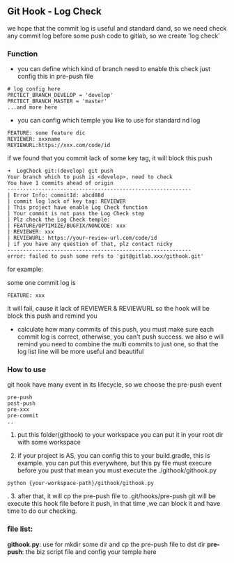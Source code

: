 ## Git Hook - Log Check 

we hope that the commit log is useful and standard dand, so we need check
any commit log before some push code to gitlab, so we create 'log check'


### Function

+ you can define which kind of branch need to enable this check
just config this in pre-push file

```
# log config here
PRCTECT_BRANCH_DEVELOP = 'develop'
PRCTECT_BRANCH_MASTER = 'master'
...and more here
```

+ you can config which temple you like to use for standard nd log

```
FEATURE: some feature dic
REVIEWER: xxxname
REVIEWURL:https://xxx.com/code/id
```
if we found that you commit lack of some key tag, it will block this push

```
➜  LogCheck git:(develop) git push
Your branch which to push is <develop>, need to check
You have 1 commits ahead of origin
-----------------------------------------------------------
| Error Info: commitId: abcd88d
| commit log lack of key tag: REVIEWER
| This project have enable Log Check function
| Your commit is not pass the Log Check step
| Plz check the Log Check temple:
| FEATURE/OPTIMIZE/BUGFIX/NONCODE: xxx
| REVIEWER: xxx
| REVIEWURL: https://your—review-url.com/code/id
| if you have any question of that, plz contact nicky
-----------------------------------------------------------
error: failed to push some refs to 'git@gitlab.xxx/githook.git'

```
for example:

some one commit log is 

```
FEATURE: xxx

```

it will fail, cause it lack of REVIEWER & REVIEWURL
so the hook will be block this push and remind you

+ calculate how many commits of this push, you must make sure each commit log is 
correct, otherwise, you can't push success. we also e will remind you need to combine 
the multi commits to just one, so that the log list line will be more useful and beautiful 


### How to use

git hook have many event in its lifecycle, so we choose the pre-push event

```
pre-push
post-push
pre-xxx
pre-commit
..
```

1. put this folder(githook) to your workspace
   you can put it in your root dir with some workspace
   
2. if your project is AS, you can config this to your build.gradle, this is example.
you can put this everywhere, 
but this py file must execure before you pust
that mean you must execute the ./githook/githook.py

```
python {your-workspace-path}/githook/githook.py
```
.
3. after that, it will cp the pre-push file to .git/hooks/pre-push
git will be execute this hook file before it push, in that time ,we can block it and 
have time to do our checking.

### file list:
**githook.py**: use for mkdir some dir and cp the pre-push file to dst dir 
**pre-push**: the biz script file and config your temple here




